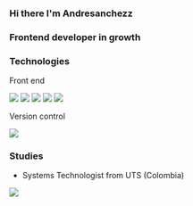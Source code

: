 ### Hi there I'm Andresanchezz
### Frontend developer in growth

### Technologies

Front end

<img src="https://www.vectorlogo.zone/logos/w3_html5/w3_html5-icon.svg"/>     <img src="https://www.vectorlogo.zone/logos/w3_css/w3_css-icon.svg"/>     <img src="https://www.vectorlogo.zone/logos/vuejs/vuejs-icon.svg"/> <img src="https://www.vectorlogo.zone/logos/flutterio/flutterio-icon.svg"/>  <img src="https://www.vectorlogo.zone/logos/reactjs/reactjs-icon.svg"/> 


Version control 

<img src="https://www.vectorlogo.zone/logos/git-scm/git-scm-icon.svg"/> 

### Studies

- Systems Technologist from UTS (Colombia)


<img align="left" src="https://github-readme-stats.vercel.app/api?username=andresanchezz&show_icons=true&theme=react" />

